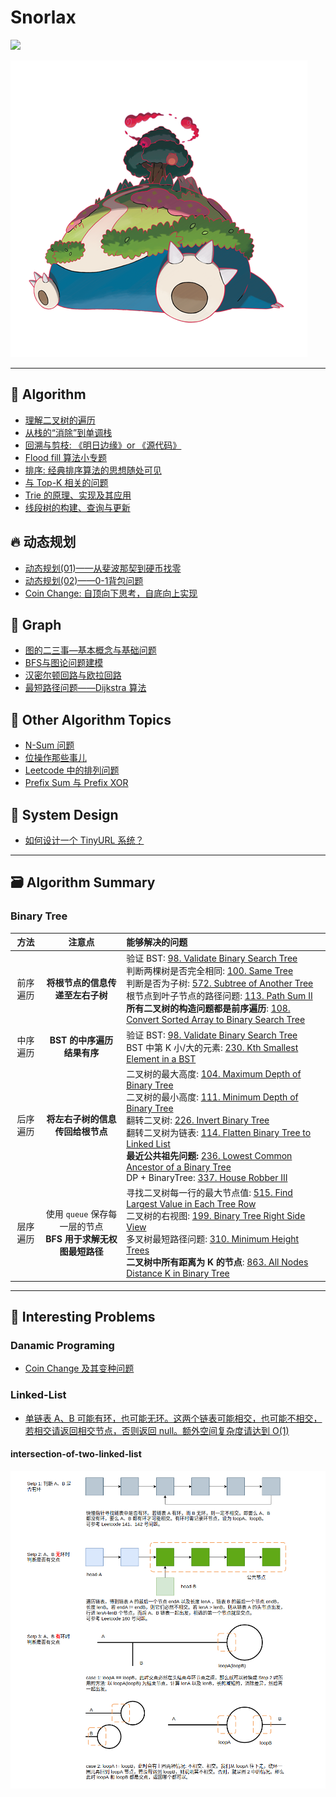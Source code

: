 # Snorlax  

![](https://travis-ci.com/SmartKeyerror/Snorlax.svg?branch=master)

![](./Snorlax.png)

----------

## :telescope:	Algorithm

- [理解二叉树的遍历](https://github.com/SmartKeyerror/Snorlax/tree/master/algorithm/tree)
- [从栈的“消除”到单调栈](https://github.com/SmartKeyerror/Snorlax/tree/master/algorithm/stack)
- [回溯与剪枝: 《明日边缘》or 《源代码》](https://github.com/SmartKeyerror/Snorlax/tree/master/algorithm/backtracking)
- [Flood fill 算法小专题](https://github.com/SmartKeyerror/Snorlax/tree/master/algorithm/flood-fill)
- [排序: 经典排序算法的思想随处可见](https://github.com/SmartKeyerror/Snorlax/tree/master/algorithm/sort)
- [与 Top-K 相关的问题](https://github.com/SmartKeyerror/Snorlax/tree/master/algorithm/top-k)
- [Trie 的原理、实现及其应用](https://github.com/SmartKeyerror/Snorlax/tree/master/algorithm/trie)
- [线段树的构建、查询与更新](https://github.com/SmartKeyerror/Snorlax/tree/master/algorithm/segment-tree)

## :fire: 动态规划
- [动态规划(01)——从斐波那契到硬币找零](https://github.com/SmartKeyerror/Snorlax/tree/master/algorithm/dp/dp(01))
- [动态规划(02)——0-1背包问题](https://github.com/SmartKeyerror/Snorlax/tree/master/algorithm/dp/dp(02))
- [Coin Change: 自顶向下思考，自底向上实现](https://github.com/SmartKeyerror/Snorlax/tree/master/algorithm/dp/dp(03))

## :paw_prints: Graph
- [图的二三事—基本概念与基础问题](https://github.com/SmartKeyerror/Snorlax/tree/master/algorithm/graph/base)
- [BFS与图论问题建模](https://github.com/SmartKeyerror/Snorlax/tree/master/algorithm/bfs)
- [汉密尔顿回路与欧拉回路](https://github.com/SmartKeyerror/Snorlax/tree/master/algorithm/graph/loop)
- [最短路径问题——Dijkstra 算法](https://github.com/SmartKeyerror/Snorlax/tree/master/algorithm/graph/shortest-path/dijkstra)


## :blowfish: Other Algorithm Topics

- [N-Sum 问题](https://github.com/SmartKeyerror/Snorlax/tree/master/algorithm/N-Sum)
- [位操作那些事儿](https://github.com/SmartKeyerror/Snorlax/tree/master/algorithm/bit-manipulation)
- [Leetcode 中的排列问题](https://github.com/SmartKeyerror/Snorlax/tree/master/algorithm/permutation)
- [Prefix Sum 与 Prefix XOR](https://github.com/SmartKeyerror/Snorlax/tree/master/algorithm/prefix-sum)


## :ghost: System Design

- [如何设计一个 TinyURL 系统？](https://github.com/SmartKeyerror/Snorlax/tree/master/system-design/tiny-url)

------

## :card_file_box: Algorithm Summary

### Binary Tree

| 方法     | 注意点                   | 能够解决的问题 |
| :------: | :-----------------------: | :------------ |
| 前序遍历 | **将根节点的信息传递至左右子树** | 验证 BST: [98. Validate Binary Search Tree](https://leetcode.com/problems/validate-binary-search-tree/)<br>判断两棵树是否完全相同: [100. Same Tree](https://leetcode.com/problems/same-tree/)<br>判断是否为子树: [572. Subtree of Another Tree](https://leetcode.com/problems/subtree-of-another-tree/)<br>根节点到叶子节点的路径问题: [113. Path Sum II](https://leetcode.com/problems/path-sum-ii/) <br>**所有二叉树的构造问题都是前序遍历**: [108. Convert Sorted Array to Binary Search Tree](https://leetcode.com/problems/convert-sorted-array-to-binary-search-tree/)
| 中序遍历 | **BST 的中序遍历结果有序** | 验证 BST: [98. Validate Binary Search Tree](https://leetcode.com/problems/validate-binary-search-tree/)<br> BST 中第 K 小/大的元素: [230. Kth Smallest Element in a BST](https://leetcode.com/problems/kth-smallest-element-in-a-bst/) |
| 后序遍历 | **将左右子树的信息传回给根节点** | 二叉树的最大高度: [104. Maximum Depth of Binary Tree](https://leetcode.com/problems/maximum-depth-of-binary-tree/) <br> 二叉树的最小高度: [111. Minimum Depth of Binary Tree](https://leetcode.com/problems/minimum-depth-of-binary-tree/) <br> 翻转二叉树: [226. Invert Binary Tree](https://leetcode.com/problems/invert-binary-tree/) <br> 翻转二叉树为链表: [114. Flatten Binary Tree to Linked List](https://leetcode.com/problems/flatten-binary-tree-to-linked-list/) <br> **最近公共祖先问题:** [236. Lowest Common Ancestor of a Binary Tree](https://leetcode.com/problems/lowest-common-ancestor-of-a-binary-tree/) <br> DP + BinaryTree: [337. House Robber III](https://leetcode.com/problems/house-robber-iii/) |
| 层序遍历 | 使用 `queue` 保存每一层的节点 <br> **BFS 用于求解无权图最短路径** | 寻找二叉树每一行的最大节点值: [515. Find Largest Value in Each Tree Row](https://leetcode.com/problems/find-largest-value-in-each-tree-row/) <br> 二叉树的右视图: [199. Binary Tree Right Side View](https://leetcode.com/problems/binary-tree-right-side-view/) <br> 多叉树最短路径问题: [310. Minimum Height Trees](https://leetcode.com/problems/minimum-height-trees/) <br> **二叉树中所有距离为 K 的节点**: [863. All Nodes Distance K in Binary Tree](https://leetcode.com/problems/all-nodes-distance-k-in-binary-tree/)


------
## :beers: Interesting Problems

### Danamic Programing

- [Coin Change 及其变种问题](https://smartkeyerror.oss-cn-shenzhen.aliyuncs.com/Snorlax/leetcode/dp/Coin-Change.pdf)

### Linked-List

- [单链表 A、B 可能有环，也可能无环。这两个链表可能相交，也可能不相交，若相交请返回相交节点，否则返回 null。额外空间复杂度请达到 O(1)](#intersection-of-two-linked-list)

<!-- ## :toolbox: Data Structure

- [并查集: 没人比我更懂连通性](https://github.com/SmartKeyerror/Snorlax/tree/master/src/union-find)
- [递归: 面试叫我小甜甜，生产叫我小垃圾?](https://github.com/SmartKeyerror/Snorlax/tree/master/src/recursive)
- [堆: 堆排序、TopK、计算百分位数，我的能量超乎你想象](https://github.com/SmartKeyerror/Snorlax/tree/master/src/heap)
- [环形队列: 我吃我自己](https://github.com/SmartKeyerror/Snorlax/tree/master/src/circular-buffer)
- [二分搜索树: 简简单单，描述二叉树所有的性质](https://github.com/SmartKeyerror/Snorlax/tree/master/src/search-tree)
- [栈: C泛型栈如何实现?](https://github.com/SmartKeyerror/Snorlax/tree/master/src/stack)
- [哈希表: 感受数组的魅力](https://github.com/SmartKeyerror/Snorlax/tree/master/src/hash-table) -->


#### intersection-of-two-linked-list

![](interesting-problems/intersection-of-two-linked-list.png)
